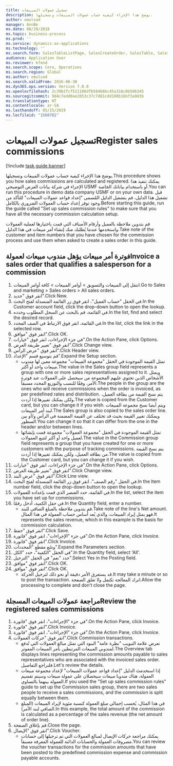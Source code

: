 ```yaml
---
title: تسجيل عمولات المبيعات
description: يوضح هذا الإجراء كيفية حساب عمولات المبيعات وتسجيلها.
author: omulvad
manager: AnnBe
ms.date: 08/29/2018
ms.topic: business-process
ms.prod: ''
ms.service: dynamics-ax-applications
ms.technology: ''
ms.search.form: SalesTableListPage, SalesCreateOrder, SalesTable, SalesEditLines,  CustInvoiceJournal, CommissionTrans, LedgerTransVoucher
audience: Application User
ms.reviewer: kfend
ms.search.scope: Core, Operations
ms.search.region: Global
ms.author: omulvad
ms.search.validFrom: 2016-06-30
ms.dyn365.ops.version: Version 7.0.0
ms.openlocfilehash: 2c39b2fcf521106dfb58466bc45a316c0b506345
ms.sourcegitcommit: 9d4c7edd0ae2053c37c7d81cdd180b16bf3a9d3b
ms.translationtype: HT
ms.contentlocale: ar-SA
ms.lasthandoff: 05/15/2019
ms.locfileid: "1560702"
---
```

# <a name="register-sales-commissions"></a><span data-ttu-id="638a4-103">تسجيل عمولات المبيعات</span><span class="sxs-lookup"><span data-stu-id="638a4-103">Register sales commissions</span></span>

[!include [task guide banner](../../includes/task-guide-banner.md)]

<span data-ttu-id="638a4-104">يوضح هذا الإجراء كيفية حساب عمولات المبيعات وتسجيلها.</span><span class="sxs-lookup"><span data-stu-id="638a4-104">This procedure shows you how sales commissions are calculated and registered.</span></span> <span data-ttu-id="638a4-105">يمكنك تنفيذ هذا الإجراء في شركة بيانات العرض التوضيحي USMF أو باستخدام بياناتك الخاصة.</span><span class="sxs-lookup"><span data-stu-id="638a4-105">You can run this procedure in demo data company USMF or on your own data.</span></span> <span data-ttu-id="638a4-106">قبل تشغيل هذا الدليل، قم بتشغيل الدليل المُسمى "إعداد قواعد عمولات المبيعات" للتأكد من وجود توفر إعداد حساب العمولات الضروري بالكامل.</span><span class="sxs-lookup"><span data-stu-id="638a4-106">Before starting this guide, run the guide called "Set up sales commission rules" to make sure that you have all the necessary commission calculation setup.</span></span>

<span data-ttu-id="638a4-107">قم بتدوين ملاحظة بالعميل وأرقام الأصناف التي قمت باختيارها لعملية العمولات واستخدمها عندما يُطلبك منك إنشاء أمر مبيعات في هذا الدليل.</span><span class="sxs-lookup"><span data-stu-id="638a4-107">Take note of the customer and item numbers that you have chosen for the commission process and use them when asked to create a sales order in this guide.</span></span>


## <a name="invoice-a-sales-order-that-qualifies-a-salesperson-for-a-commission"></a><span data-ttu-id="638a4-108">فوترة أمر مبيعات يؤهل مندوب مبيعات لعمولة</span><span class="sxs-lookup"><span data-stu-id="638a4-108">Invoice a sales order that qualifies a salesperson for a commission</span></span>
1. <span data-ttu-id="638a4-109">انتقل إلى المبيعات والتسويق > أوامر المبيعات > كافة أوامر المبيعات.</span><span class="sxs-lookup"><span data-stu-id="638a4-109">Go to Sales and marketing > Sales orders > All sales orders.</span></span>
2. <span data-ttu-id="638a4-110">انقر فوق "جديد".</span><span class="sxs-lookup"><span data-stu-id="638a4-110">Click New.</span></span>
3. <span data-ttu-id="638a4-111">في الحقل "حساب العميل"، انقر فوق زر القائمة المنسدلة لفتح البحث.</span><span class="sxs-lookup"><span data-stu-id="638a4-111">In the Customer account field, click the drop-down button to open the lookup.</span></span>
4. <span data-ttu-id="638a4-112">في القائمة، قم بالبحث عن السجل المطلوب وحدده.</span><span class="sxs-lookup"><span data-stu-id="638a4-112">In the list, find and select the desired record.</span></span>
5. <span data-ttu-id="638a4-113">في القائمة، انقر فوق الارتباط في الصف المحدد.</span><span class="sxs-lookup"><span data-stu-id="638a4-113">In the list, click the link in the selected row.</span></span>
6. <span data-ttu-id="638a4-114">انقر فوق "موافق".</span><span class="sxs-lookup"><span data-stu-id="638a4-114">Click OK.</span></span>
7. <span data-ttu-id="638a4-115">في جزء الإجراءات، انقر فوق "خيارات".</span><span class="sxs-lookup"><span data-stu-id="638a4-115">On the Action Pane, click Options.</span></span>
8. <span data-ttu-id="638a4-116">انقر فوق "تغيير طريقة العرض‬".</span><span class="sxs-lookup"><span data-stu-id="638a4-116">Click Change view.</span></span>
9. <span data-ttu-id="638a4-117">انقر فوق "عرض الرأس".</span><span class="sxs-lookup"><span data-stu-id="638a4-117">Click Header view.</span></span>
10. <span data-ttu-id="638a4-118">قم بتوسيع قسم "الإعداد".</span><span class="sxs-lookup"><span data-stu-id="638a4-118">Expand the Setup section.</span></span>
    * <span data-ttu-id="638a4-119">تمثل القيمة الموجودة في الحقل "مجموعة المبيعات" مجموعة معين لها مندوب مبيعات واحد أو أكثر.</span><span class="sxs-lookup"><span data-stu-id="638a4-119">The value in the Sales group field represents a group with one or more sales representatives assigned to it.</span></span> <span data-ttu-id="638a4-120">ويمثل الأشخاص الذين تحتوي عليهم المجموعة من سيحصل على العمولات عند فوترة الأمر، وفقًا للنسب والتوزيع المحدد مسبقاً.</span><span class="sxs-lookup"><span data-stu-id="638a4-120">The people in the group are the ones who will receive commissions when the order is invoiced, as per predefined rates and distribution.</span></span>   <span data-ttu-id="638a4-121">يتم نسخ القيمة من بطاقة العميل، ولكن يمكنك تغييرها إذا أردت.</span><span class="sxs-lookup"><span data-stu-id="638a4-121">The value is copied from the Customer card, but you can change it if you wish.</span></span>  <span data-ttu-id="638a4-122">ويتم أيضا نسخ مجموعة المبيعات لبند أمر المبيعات.</span><span class="sxs-lookup"><span data-stu-id="638a4-122">The Sales group is also copied to the sales order line.</span></span> <span data-ttu-id="638a4-123">ويمكنك تغيير القيمة بحيث قد تختلف عن القيمة المضمنة في الرأس و/أو بين السطور.</span><span class="sxs-lookup"><span data-stu-id="638a4-123">You can change it so that it can differ from the one in the header and/or between lines.</span></span>  
    * <span data-ttu-id="638a4-124">تمثل القيمة الموجودة في الحقل "مجموعة العمولات" مجموعة قمت بإنشائها لعميل واحد أو أكثر لتتبع العمولات.</span><span class="sxs-lookup"><span data-stu-id="638a4-124">The value in the Commission group field represents a group that you have created for one or more customers with the purpose of tracking commissions.</span></span>   <span data-ttu-id="638a4-125">يتم نسخ القيمة من بطاقة العميل، ولكن يمكنك تغييرها إذا أردت.</span><span class="sxs-lookup"><span data-stu-id="638a4-125">The value is copied from the Customer card, but you can change it if you wish.</span></span>   
11. <span data-ttu-id="638a4-126">في جزء الإجراءات، انقر فوق "خيارات".</span><span class="sxs-lookup"><span data-stu-id="638a4-126">On the Action Pane, click Options.</span></span>
12. <span data-ttu-id="638a4-127">انقر فوق "تغيير طريقة العرض‬".</span><span class="sxs-lookup"><span data-stu-id="638a4-127">Click Change view.</span></span>
13. <span data-ttu-id="638a4-128">انقر فوق "عرض البند".</span><span class="sxs-lookup"><span data-stu-id="638a4-128">Click Line view.</span></span>
14. <span data-ttu-id="638a4-129">في الحقل "رقم الصنف"، انقر فوق زر القائمة المنسدلة لفتح البحث.</span><span class="sxs-lookup"><span data-stu-id="638a4-129">In the Item number field, click the drop-down button to open the lookup.</span></span>
15. <span data-ttu-id="638a4-130">في القائمة، حدد العنصر الذي قمت بإعداده للعمولات.</span><span class="sxs-lookup"><span data-stu-id="638a4-130">In the list, select the item you have set up for commissions.</span></span> 
16. <span data-ttu-id="638a4-131">في حقل الكمية، أدخل رقمًا.</span><span class="sxs-lookup"><span data-stu-id="638a4-131">In the Quantity field, enter a number.</span></span>
    * <span data-ttu-id="638a4-132">قم بتدوين ملاحظة بالمبلغ الصافي للبند.</span><span class="sxs-lookup"><span data-stu-id="638a4-132">Take note of the line's Net amount.</span></span> <span data-ttu-id="638a4-133">فهو يمثل إيراد المبيعات، والذي يُعد أساس حساب العمولة في هذا المثال.</span><span class="sxs-lookup"><span data-stu-id="638a4-133">It represents the sales revenue, which in this example is the basis for commission calculation.</span></span>  
17. <span data-ttu-id="638a4-134">انقر فوق "حفظ".</span><span class="sxs-lookup"><span data-stu-id="638a4-134">Click Save.</span></span>
18. <span data-ttu-id="638a4-135">في جزء "الإجراءات"، انقر فوق "فاتورة".</span><span class="sxs-lookup"><span data-stu-id="638a4-135">On the Action Pane, click Invoice.</span></span>
19. <span data-ttu-id="638a4-136">انقر فوق "فاتورة".</span><span class="sxs-lookup"><span data-stu-id="638a4-136">Click Invoice.</span></span>
20. <span data-ttu-id="638a4-137">وسّع مقطع "المحددات".</span><span class="sxs-lookup"><span data-stu-id="638a4-137">Expand the Parameters section.</span></span>
21. <span data-ttu-id="638a4-138">في الحقل "الكمية"، حدد "الكل".</span><span class="sxs-lookup"><span data-stu-id="638a4-138">In the Quantity field, select 'All'.</span></span>
22. <span data-ttu-id="638a4-139">حدد "نعم" في الحقل "الترحيل".</span><span class="sxs-lookup"><span data-stu-id="638a4-139">Select Yes in the Posting field.</span></span>
23. <span data-ttu-id="638a4-140">انقر فوق "موافق".</span><span class="sxs-lookup"><span data-stu-id="638a4-140">Click OK.</span></span>
24. <span data-ttu-id="638a4-141">انقر فوق "موافق".</span><span class="sxs-lookup"><span data-stu-id="638a4-141">Click OK.</span></span>
    * <span data-ttu-id="638a4-142">قد يستغرق الأمر دقيقة أو نحو ذلك لترحيل الحركة.</span><span class="sxs-lookup"><span data-stu-id="638a4-142">It may take a minute or so to post the transaction.</span></span> <span data-ttu-id="638a4-143">اترك المعالجة تكتمل ولا تغلق الصفحة.</span><span class="sxs-lookup"><span data-stu-id="638a4-143">Allow the processing to complete and don’t close the page.</span></span>  

## <a name="review-the-registered-sales-commissions"></a><span data-ttu-id="638a4-144">مراجعة عمولات المبيعات المسجلة</span><span class="sxs-lookup"><span data-stu-id="638a4-144">Review the registered sales commissions</span></span>
1. <span data-ttu-id="638a4-145">في جزء "الإجراءات"، انقر فوق "فاتورة".</span><span class="sxs-lookup"><span data-stu-id="638a4-145">On the Action Pane, click Invoice.</span></span>
2. <span data-ttu-id="638a4-146">انقر فوق "فاتورة".</span><span class="sxs-lookup"><span data-stu-id="638a4-146">Click Invoice.</span></span>
3. <span data-ttu-id="638a4-147">في جزء "الإجراءات"، انقر فوق "فاتورة".</span><span class="sxs-lookup"><span data-stu-id="638a4-147">On the Action Pane, click Invoice.</span></span>
4. <span data-ttu-id="638a4-148">انقر فوق "حركات العمولات".</span><span class="sxs-lookup"><span data-stu-id="638a4-148">Click Commission transactions.</span></span>
    * <span data-ttu-id="638a4-149">تعرض علامة التبويب "نظرة عامة" البنود التي تمثل مبالغ العمولات التي تُدفع لمندوبي المبيعات المرتبطين بأمر المبيعات المفوتر.</span><span class="sxs-lookup"><span data-stu-id="638a4-149">The Overview tab displays lines representing the commission amounts payable to sales representatives who are associated with the invoiced sales order.</span></span> <span data-ttu-id="638a4-150">فلنراجع التفاصيل.</span><span class="sxs-lookup"><span data-stu-id="638a4-150">Let's review the details.</span></span>     
    * <span data-ttu-id="638a4-151">إذا استخدمتَ الدليل "إعداد قواعد عمولات المبيعات" لإعداد مجموعة مبيعات العمولة، هناك مندوبا مبيعات سيحصلان على عمولة مبيعات وسيتم تقسيم العمولة بينهما بالتساوي.</span><span class="sxs-lookup"><span data-stu-id="638a4-151">If you used the "Set up sales commission rules" guide to set up the Commission sales group, there are two sales people to receive a sales commissions, and the commission is split equally between them.</span></span>  
    * <span data-ttu-id="638a4-152">في هذا المثال، يُحسب إجمالي مبلغ العمولة كنسبة مئوية لإيراد المبيعات (المبلغ الصافي لبند الأمر).</span><span class="sxs-lookup"><span data-stu-id="638a4-152">In this example, the total amount of the commission is calculated as a percentage of the sales revenue (the net amount of order line).</span></span>   
5. <span data-ttu-id="638a4-153">قم بإغلاق الصفحة.</span><span class="sxs-lookup"><span data-stu-id="638a4-153">Close the page.</span></span>
6. <span data-ttu-id="638a4-154">انقر فوق "الإيصال".</span><span class="sxs-lookup"><span data-stu-id="638a4-154">Click Voucher.</span></span>
    * <span data-ttu-id="638a4-155">يمكنك مراجعة حركات الإيصال لمبالغ العمولات التي تم ترحيلها إلى حسابات مصروفات العمولة والحسابات الدائنة للعمولة المعرفة مسبقاً.</span><span class="sxs-lookup"><span data-stu-id="638a4-155">You can review the voucher transactions for the commission amounts that have been posted to the predefined commission expense and commission payable accounts.</span></span>  

